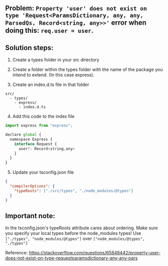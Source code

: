 ## Problem: `Property 'user' does not exist on type 'Request<ParamsDictionary, any, any, ParsedQs, Record<string, any>>'` error when doing this: `req.user = user`.

## Solution steps:

1. Create a types folder in your src directory

2. Create a folder within the types folder with the name of the package you intend to extend. (In this case express).

3. Create an index.d.ts file in that folder

```
src/
  - types/
    - express/
      - index.d.ts
```

4. Add this code to the index file

```js
import express from "express";

declare global {
  namespace Express {
    interface Request {
      user?: Record<string,any>
    }
  }
}
```

5. Update your tsconfig.json file

```json
{
  "compilerOptions": {
    "typeRoots": ["./src/types", "./node_modules/@types"]
  }
}
```

## Important note:

In the tsconfig.json's typeRoots attribute cares about ordering. Make sure you specify your local types before the node_modules types! Use `["./types", "node_modules/@types"]` over `["node_modules/@types", "./types"]`

Reference: https://stackoverflow.com/questions/65848442/property-user-does-not-exist-on-type-requestparamsdictionary-any-any-pars
